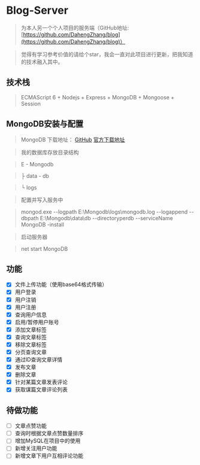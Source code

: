 # Blog-Server

> 为本人另一个个人项目的服务端（GitHub地址:[https://github.com/DahengZhang/blog](https://github.com/DahengZhang/blog)）

> 觉得有学习参考价值的请给个star，我会一直对此项目进行更新，把我知道的技术融入其中。

## 技术栈

> ECMAScript 6 + Nodejs + Express + MongoDB + Mongoose + Session

## MongoDB安装与配置

> MongoDB 下载地址： [GitHub](https://github.com/mongodb/mongo) [官方下载地址](https://www.mongodb.com/download-center?jmp=nav#community)

> 我的数据库存放目录结构

> E - Mongodb

>   ├ data - db

>   └ logs

> 配置并写入服务中

> mongod.exe --logpath E:\Mongodb\logs\mongodb.log --logappend --dbpath E:\Mongodb\data\db --directoryperdb --serviceName MongoDB -install

> 启动服务器

> net start MongoDB

## 功能

- [x] 文件上传功能（使用base64格式传输）
- [x] 用户登录
- [x] 用户注销
- [x] 用户注册
- [x] 查询用户信息
- [x] 启用/暂停用户账号
- [x] 添加文章标签
- [x] 查询文章标签
- [x] 移除文章标签
- [x] 分页查询文章
- [x] 通过ID查询文章详情
- [x] 发布文章
- [x] 删除文章
- [x] 针对某篇文章发表评论
- [x] 获取谋篇文章评论列表

## 待做功能

- [ ] 文章点赞功能
- [ ] 查询时根据文章点赞数量排序
- [ ] 增加MySQL在项目中的使用
- [ ] 新增关注用户功能
- [ ] 新增文章下用户互相评论功能
